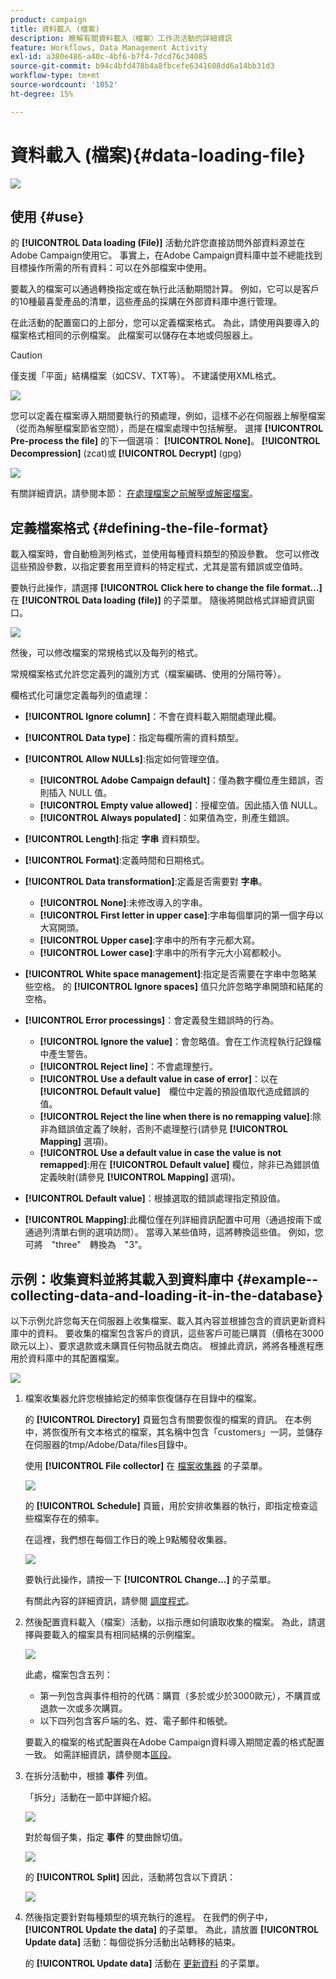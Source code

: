 ```yaml
---
product: campaign
title: 資料載入 (檔案)
description: 瞭解有關資料載入（檔案）工作流活動的詳細資訊
feature: Workflows, Data Management Activity
exl-id: a380e486-a40c-4bf6-b7f4-7dcd76c34085
source-git-commit: b94c4bfd478b4a8fbcefe6341608dd6a14bb31d3
workflow-type: tm+mt
source-wordcount: '1052'
ht-degree: 15%

---
```


# 資料載入 (檔案){#data-loading-file}

![](../../assets/common.svg)

## 使用 {#use}

的 **[!UICONTROL Data loading (File)]** 活動允許您直接訪問外部資料源並在Adobe Campaign使用它。 事實上，在Adobe Campaign資料庫中並不總能找到目標操作所需的所有資料：可以在外部檔案中使用。

要載入的檔案可以通過轉換指定或在執行此活動期間計算。 例如，它可以是客戶的10種最喜愛產品的清單，這些產品的採購在外部資料庫中進行管理。

在此活動的配置窗口的上部分，您可以定義檔案格式。 為此，請使用與要導入的檔案格式相同的示例檔案。 此檔案可以儲存在本地或伺服器上。

>[!CAUTION]
>
>僅支援「平面」結構檔案（如CSV、TXT等）。 不建議使用XML格式。

![](assets/s_advuser_wf_etl_file.png)

您可以定義在檔案導入期間要執行的預處理，例如，這樣不必在伺服器上解壓檔案（從而為解壓檔案節省空間），而是在檔案處理中包括解壓。 選擇 **[!UICONTROL Pre-process the file]** 的下一個選項： **[!UICONTROL None]**。 **[!UICONTROL Decompression]** (zcat)或 **[!UICONTROL Decrypt]** (gpg)

![](assets/preprocessing-dataloading.png)

有關詳細資訊，請參閱本節： [在處理檔案之前解壓或解密檔案](../../platform/using/unzip-decrypt.md)。

## 定義檔案格式 {#defining-the-file-format}

載入檔案時，會自動檢測列格式，並使用每種資料類型的預設參數。 您可以修改這些預設參數，以指定要套用至資料的特定程式，尤其是當有錯誤或空值時。

要執行此操作，請選擇 **[!UICONTROL Click here to change the file format...]** 在 **[!UICONTROL Data loading (file)]** 的子菜單。 隨後將開啟格式詳細資訊窗口。

![](assets/file_loading_columns_format.png)

然後，可以修改檔案的常規格式以及每列的格式。

常規檔案格式允許您定義列的識別方式（檔案編碼、使用的分隔符等）。

欄格式化可讓您定義每列的值處理：

* **[!UICONTROL Ignore column]**：不會在資料載入期間處理此欄。
* **[!UICONTROL Data type]**：指定每欄所需的資料類型。
* **[!UICONTROL Allow NULLs]**:指定如何管理空值。

   * **[!UICONTROL Adobe Campaign default]**：僅為數字欄位產生錯誤，否則插入 NULL 值。
   * **[!UICONTROL Empty value allowed]**：授權空值。因此插入值 NULL。
   * **[!UICONTROL Always populated]**：如果值為空，則產生錯誤。

* **[!UICONTROL Length]**:指定 **字串** 資料類型。
* **[!UICONTROL Format]**:定義時間和日期格式。
* **[!UICONTROL Data transformation]**:定義是否需要對 **字串**。

   * **[!UICONTROL None]**:未修改導入的字串。
   * **[!UICONTROL First letter in upper case]**:字串每個單詞的第一個字母以大寫開頭。
   * **[!UICONTROL Upper case]**:字串中的所有字元都大寫。
   * **[!UICONTROL Lower case]**:字串中的所有字元大小寫都較小。

* **[!UICONTROL White space management]**:指定是否需要在字串中忽略某些空格。 的 **[!UICONTROL Ignore spaces]** 值只允許忽略字串開頭和結尾的空格。
* **[!UICONTROL Error processings]**：會定義發生錯誤時的行為。

   * **[!UICONTROL Ignore the value]**：會忽略值。會在工作流程執行記錄檔中產生警告。
   * **[!UICONTROL Reject line]**：不會處理整行。
   * **[!UICONTROL Use a default value in case of error]**：以在　**[!UICONTROL Default value]**　欄位中定義的預設值取代造成錯誤的值。
   * **[!UICONTROL Reject the line when there is no remapping value]**:除非為錯誤值定義了映射，否則不處理整行(請參見 **[!UICONTROL Mapping]** 選項)。
   * **[!UICONTROL Use a default value in case the value is not remapped]**:用在 **[!UICONTROL Default value]** 欄位，除非已為錯誤值定義映射(請參見 **[!UICONTROL Mapping]** 選項)。

* **[!UICONTROL Default value]**：根據選取的錯誤處理指定預設值。
* **[!UICONTROL Mapping]**:此欄位僅在列詳細資訊配置中可用（通過按兩下或通過列清單右側的選項訪問）。 當導入某些值時，這將轉換這些值。 例如，您可將　&quot;three&quot;　轉換為　&quot;3&quot;。

## 示例：收集資料並將其載入到資料庫中 {#example--collecting-data-and-loading-it-in-the-database}

以下示例允許您每天在伺服器上收集檔案、載入其內容並根據包含的資訊更新資料庫中的資料。 要收集的檔案包含客戶的資訊，這些客戶可能已購買（價格在3000歐元以上）、要求退款或未購買任何物品就去商店。 根據此資訊，將將各種進程應用於資料庫中的其配置檔案。

![](assets/s_advuser_load_file_sample_0.png)

1. 檔案收集器允許您根據給定的頻率恢復儲存在目錄中的檔案。

   的 **[!UICONTROL Directory]** 頁籤包含有關要恢復的檔案的資訊。 在本例中，將恢復所有文本格式的檔案，其名稱中包含「customers」一詞，並儲存在伺服器的tmp/Adobe/Data/files目錄中。

   使用 **[!UICONTROL File collector]** 在 [檔案收集器](file-collector.md) 的子菜單。

   ![](assets/s_advuser_load_file_sample_1.png)

   的 **[!UICONTROL Schedule]** 頁籤，用於安排收集器的執行，即指定檢查這些檔案存在的頻率。

   在這裡，我們想在每個工作日的晚上9點觸發收集器。

   ![](assets/s_advuser_load_file_sample_2.png)

   要執行此操作，請按一下 **[!UICONTROL Change...]** 的子菜單。

   有關此內容的詳細資訊，請參閱 [調度程式](scheduler.md)。

1. 然後配置資料載入（檔案）活動，以指示應如何讀取收集的檔案。 為此，請選擇與要載入的檔案具有相同結構的示例檔案。

   ![](assets/s_advuser_load_file_sample_3.png)

   此處，檔案包含五列：

   * 第一列包含與事件相符的代碼：購買（多於或少於3000歐元），不購買或退款一次或多次購買。
   * 以下四列包含客戶端的名、姓、電子郵件和帳號。

   要載入的檔案的格式配置與在Adobe Campaign資料導入期間定義的格式配置一致。 如需詳細資訊，請參閱本[區段](../../platform/using/executing-import-jobs.md#step-2---source-file-selection)。

1. 在拆分活動中，根據 **事件** 列值。

   「拆分」活動在一節中詳細介紹。

   ![](assets/s_advuser_load_file_sample_4.png)

   對於每個子集，指定 **事件** 的雙曲餘切值。

   ![](assets/s_advuser_load_file_sample_5.png)

   的 **[!UICONTROL Split]** 因此，活動將包含以下資訊：

   ![](assets/s_advuser_load_file_sample_6.png)

1. 然後指定要針對每種類型的填充執行的進程。 在我們的例子中， **[!UICONTROL Update the data]** 的子菜單。 為此，請放置 **[!UICONTROL Update data]** 活動：每個從拆分活動出站轉移的結束。

   的 **[!UICONTROL Update data]** 活動在 [更新資料](update-data.md) 的子菜單。
